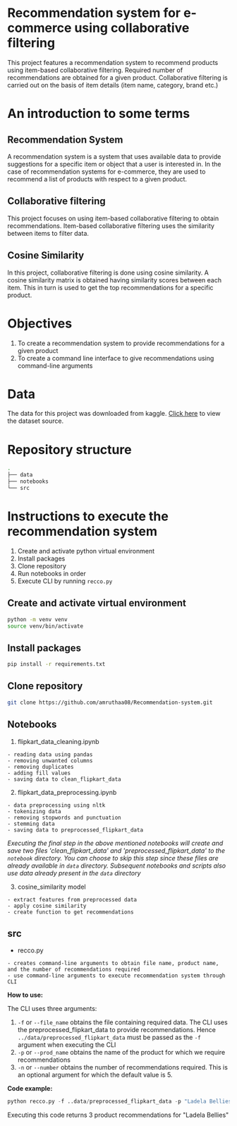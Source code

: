 # Recommendation system for e-commerce using collaborative filtering

This project features a recommendation system to recommend products using item-based collaborative filtering. Required number of recommendations are obtained for a given product. Collaborative filtering is carried out on the basis of item details (item name, category, brand etc.)

# An introduction to some terms
## Recommendation System

A recommendation system is a system that uses available data to provide suggestions for a specific item or object that a user is interested in. In the case of recommendation systems for e-commerce, they are used to recommend a list of products with respect to a given product.

## Collaborative filtering

This project focuses on using item-based collaborative filtering to obtain recommendations. Item-based collaborative filtering uses the similarity between items to filter data.

## Cosine Similarity

In this project, collaborative filtering is done using cosine similarity. A cosine similarity matrix is obtained having similarity scores between each item. This in turn is used to get the top recommendations for a specific product.

# Objectives
1. To create a recommendation system to provide recommendations for a given product
2. To create a command line interface to give recommendations using command-line arguments

# Data
The data for this project was downloaded from kaggle.
[Click here](https://www.kaggle.com/PromptCloudHQ/flipkart-products) to view the dataset source.

# Repository structure

```sh
.
├── data
├── notebooks
└── src
```
# Instructions to execute the recommendation system

1. Create and activate python virtual environment
2. Install packages
3. Clone repository
4. Run notebooks in order
5. Execute CLI by running ```recco.py```

## Create and activate virtual environment

```sh
python -m venv venv
source venv/bin/activate

```

## Install packages

```sh
pip install -r requirements.txt
```

## Clone repository

```sh
git clone https://github.com/amruthaa08/Recommendation-system.git
```

## Notebooks

1. flipkart_data_cleaning.ipynb

```
- reading data using pandas
- removing unwanted columns
- removing duplicates
- adding fill values
- saving data to clean_flipkart_data
```


2. flipkart_data_preprocessing.ipynb

``` 
- data preprocessing using nltk
- tokenizing data
- removing stopwords and punctuation
- stemming data
- saving data to preprocessed_flipkart_data
```

*Executing the final step in the above mentioned notebooks will create and save two files 'clean_flipkart_data' and 'preprocessed_flipkart_data' to the ```notebook``` directory. You can choose to skip this step since these files are already available in ```data``` directory. Subsequent notebooks and scripts also use data already present in the ```data``` directory*


3. cosine_similarity model

```
- extract features from preprocessed data
- apply cosine similarity
- create function to get recommendations
```

## src

- recco.py

```
- creates command-line arguments to obtain file name, product name, and the number of recommendations required
- use command-line arguments to execute recommendation system through CLI 
```

**How to use:**

The CLI uses three arguments:
1. ```-f``` or ```--file_name``` obtains the file containing required data. The CLI uses the preprocessed_flipkart_data to provide recommendations. Hence  ```../data/preprocessed_flipkart_data``` must be passed as the ```-f``` argument when executing the CLI
2. ```-p``` or ```--prod_name``` obtains the name of the product for which we require recommendations
3. ```-n``` or ```--number``` obtains the number of recommendations required. This is an optional argument for which the default value is 5.

**Code example:**

```py
python recco.py -f ..data/preprocessed_flipkart_data -p "Ladela Bellies" -n3
```
Executing this code returns 3 product recommendations for "Ladela Bellies"
